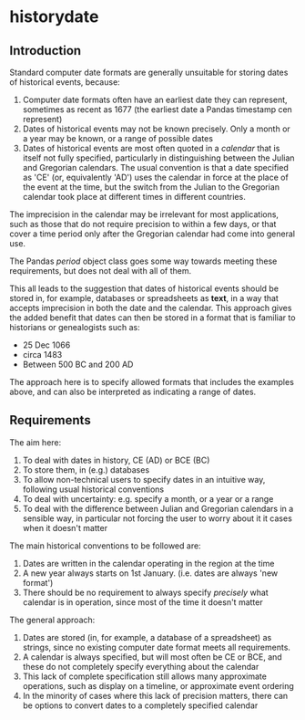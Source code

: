 # historydate

## Introduction

Standard computer date formats are generally unsuitable for storing dates of historical events, because:
   1. Computer date formats often have an earliest date they can represent, sometimes as recent as 1677 (the earliest date a Pandas timestamp cen represent)
   2. Dates of historical events may not be known precisely. Only a month or a year may be known, or a range of possible dates
   3. Dates of historical events are most often quoted in a *calendar* that is itself not fully specified, particularly in distinguishing between the Julian and Gregorian calendars. The usual convention is that a date specified as 'CE' (or, equivalently 'AD') uses the calendar in force at the place of the event at the time, but the switch from the Julian to the Gregorian calendar took place at different times in different countries.

The imprecision in the calendar may be irrelevant for most applications, such as those that do not require precision to within a few days, or that cover a time period only after the Gregorian calendar had come into general use.

The Pandas *period* object class goes some way towards meeting these requirements, but does not deal with all of them.

This all leads to the suggestion that dates of historical events should be stored in, for example, databases or spreadsheets as **text**, in a way that accepts imprecision in both the date and the calendar. This approach gives the added benefit that dates can then be stored in a format that is familiar to historians or genealogists such as:
   - 25 Dec 1066
   - circa 1483
   - Between 500 BC and 200 AD

The approach here is to specify allowed formats that includes the examples above, and can also be interpreted as indicating a range of dates.

## Requirements

The aim here:
   1. To deal with dates in history, CE (AD) or BCE (BC)
   2. To store them, in (e.g.) databases
   3. To allow non-technical users to specify dates in an intuitive way, following usual historical conventions
   4. To deal with uncertainty: e.g. specify a month, or a year or a range
   5. To deal with the difference between Julian and Gregorian calendars in a sensible way, in particular not forcing the user to worry about it it cases when it doesn't matter

The main historical conventions to 
be followed are:
   1. Dates are written in the calendar operating in the region at the time
   2. A new year always starts on 1st January. (i.e. dates are always 'new format')
   3. There should be no requirement to always specify *precisely* what calendar is in operation, since most of the time it doesn't matter

The general approach:
   1. Dates are stored (in, for example, a database of a spreadsheet) as strings, since no existing computer date format meets all requirements.
   2. A calendar is always specified, but will most often be CE or BCE, and these do not completely specify everything about the calendar
   3. This lack of complete specification still allows many approximate operations, such as display on a timeline, or approximate event ordering
   4. In the minority of cases where this lack of precision matters, there can be options to convert dates to a completely specified calendar
